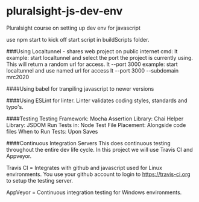 # pluralsight-js-dev-env
Pluralsight course on setting up dev env for javascript

use npm start to kick off start script in buildScripts folder.

###Using Localtunnel - shares web project on public internet
cmd:  lt
example:  start localtunnel and select the port the project is currently using.  This will return a random url for access.
lt --port 3000
example:  start localtunnel and use named url for access
lt --port 3000 --subdomain mrc2020

####Using babel for tranpiling javascript to newer versions

####Using ESLint for linter.  Linter validates coding styles, standards and typo's.

####Testing
Testing Framework:    Mocha
Assertion Library:    Chai
Helper Library:       JSDOM
Run Tests in:         Node
Test File Placement:  Alongside code files
When to Run Tests:    Upon Saves

####Continuous Integration Servers
This does continuous testing throughout the entire dev life cycle.
In this project we will use Travis CI and Appveyor.

Travis CI = Integrates with github and javascript used for Linux environments.  You use your github account to login to https://travis-ci.org to setup the testing server.


AppVeyor = Continuous integration testing for Windows environments.




